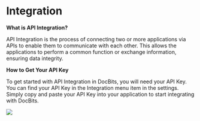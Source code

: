# Integration

**What is API Integration?**

API Integration is the process of connecting two or more applications via APIs to enable them to communicate with each other. This allows the applications to perform a common function or exchange information, ensuring data integrity.

**How to Get Your API Key**

To get started with API Integration in DocBits, you will need your API Key. You can find your API Key in the Integration menu item in the settings. Simply copy and paste your API Key into your application to start integrating with DocBits.

![](https://lh7-us.googleusercontent.com/Q3USqbP80z61qgoZDlwfq7Z9PXXKzjDVxJ3\_h6CsjRs3m20ZIgvpHfMwDxY9eGGF5Z3nn7RCekjj1VBl71eGd3FdkKosV1UcB3XmQBWSamxvTp59vsfsIEPrTK8v5uD03ha4QDDrjiVWSYTCed7Vvj4)
